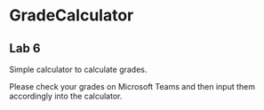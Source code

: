 # GradeCalculator

## Lab 6

Simple calculator to calculate grades. 

Please check your grades on Microsoft Teams and then input them accordingly into the calculator.